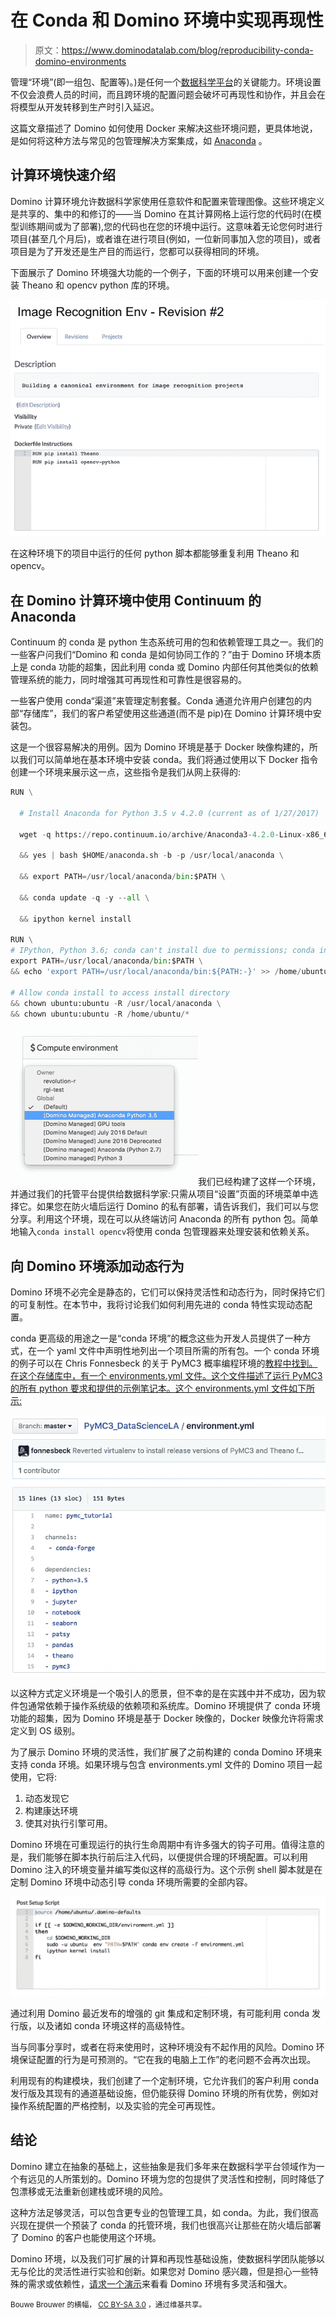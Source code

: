 # 在 Conda 和 Domino 环境中实现再现性

> 原文：<https://www.dominodatalab.com/blog/reproducibility-conda-domino-environments>

管理“环境”(即一组包、配置等)。)是任何一个[数据科学平台](https://www.dominodatalab.com/resources/field-guide/data-science-platforms/)的关键能力。环境设置不仅会浪费人员的时间，而且跨环境的配置问题会破坏可再现性和协作，并且会在将模型从开发转移到生产时引入延迟。

这篇文章描述了 Domino 如何使用 Docker 来解决这些环境问题，更具体地说，是如何将这种方法与常见的包管理解决方案集成，如 [Anaconda](https://www.dominodatalab.com/data-science-dictionary/anaconda) 。

## 计算环境快速介绍

Domino 计算环境允许数据科学家使用任意软件和配置来管理图像。这些环境定义是共享的、集中的和修订的——当 Domino 在其计算网格上运行您的代码时(在模型训练期间或为了部署),您的代码也在您的环境中运行。这意味着无论您何时进行项目(甚至几个月后)，或者谁在进行项目(例如，一位新同事加入您的项目)，或者项目是为了开发还是生产目的而运行，您都可以获得相同的环境。

下面展示了 Domino 环境强大功能的一个例子，下面的环境可以用来创建一个安装 Theano 和 opencv python 库的环境。

![Image Recognition Env - Revision](img/c2aebaa3dc073868de8111b4ad5fc9f5.png)

在这种环境下的项目中运行的任何 python 脚本都能够重复利用 Theano 和 opencv。

## 在 Domino 计算环境中使用 Continuum 的 Anaconda

Continuum 的 conda 是 python 生态系统可用的包和依赖管理工具之一。我们的一些客户问我们“Domino 和 conda 是如何协同工作的？”由于 Domino 环境本质上是 conda 功能的超集，因此利用 conda 或 Domino 内部任何其他类似的依赖管理系统的能力，同时增强其可再现性和可靠性是很容易的。

一些客户使用 conda“渠道”来管理定制套餐。Conda 通道允许用户创建包的内部“存储库”，我们的客户希望使用这些通道(而不是 pip)在 Domino 计算环境中安装包。

这是一个很容易解决的用例。因为 Domino 环境是基于 Docker 映像构建的，所以我们可以简单地在基本环境中安装 conda。我们将通过使用以下 Docker 指令创建一个环境来展示这一点，这些指令是我们从网上获得的:

```py
RUN \

  # Install Anaconda for Python 3.5 v 4.2.0 (current as of 1/27/2017)

  wget -q https://repo.continuum.io/archive/Anaconda3-4.2.0-Linux-x86_64.sh -O anaconda.sh  \

  && yes | bash $HOME/anaconda.sh -b -p /usr/local/anaconda \

  && export PATH=/usr/local/anaconda/bin:$PATH \

  && conda update -q -y --all \

  && ipython kernel install

RUN \
# IPython, Python 3.6; conda can't install due to permissions; conda install soft-linked \
export PATH=/usr/local/anaconda/bin:$PATH \
&& echo 'export PATH=/usr/local/anaconda/bin:${PATH:-}' >> /home/ubuntu/.domino-defaults \

# Allow conda install to access install directory
&& chown ubuntu:ubuntu -R /usr/local/anaconda \
&& chown ubuntu:ubuntu -R /home/ubuntu/*
```

![Domino Data Lab running Anaconda](img/727c927615208ce9bfee2717279dfb81.png)我们已经构建了这样一个环境，并通过我们的托管平台提供给数据科学家:只需从项目“设置”页面的环境菜单中选择它。如果您在防火墙后运行 Domino 的私有部署，请告诉我们，我们可以与您分享。利用这个环境，现在可以从终端访问 Anaconda 的所有 python 包。简单地输入`conda install opencv`将使用 conda 包管理器来处理安装和依赖关系。

## 向 Domino 环境添加动态行为

Domino 环境不必完全是静态的，它们可以保持灵活性和动态行为，同时保持它们的可复制性。在本节中，我将讨论我们如何利用先进的 conda 特性实现动态配置。

conda 更高级的用途之一是“conda 环境”的概念这些为开发人员提供了一种方式，在一个 yaml 文件中声明性地列出一个项目所需的所有包。一个 conda 环境的例子可以在 Chris Fonnesbeck 的关于 PyMC3 概率编程环境的[教程中找到。在这个存储库中，有一个 environments.yml 文件。这个文件描述了运行 PyMC3 的所有 python 要求和提供的示例笔记本。这个 environments.yml 文件如下所示:](http://github.com/fonnesbeck/PyMC3_DataScienceLA)

![.yml file in GitHub](img/a43be0a8864020e0829ab2718d83c01c.png)

以这种方式定义环境是一个吸引人的愿景，但不幸的是在实践中并不成功，因为软件包通常依赖于操作系统级的依赖项和系统库。Domino 环境提供了 conda 环境功能的超集，因为 Domino 环境是基于 Docker 映像的，Docker 映像允许将需求定义到 OS 级别。

为了展示 Domino 环境的灵活性，我们扩展了之前构建的 conda Domino 环境来支持 conda 环境。如果环境与包含 environments.yml 文件的 Domino 项目一起使用，它将:

1.  动态发现它
2.  构建康达环境
3.  使其对执行引擎可用。

Domino 环境在可重现运行的执行生命周期中有许多强大的钩子可用。值得注意的是，我们能够在脚本执行前后注入代码，以便提供合理的环境配置。可以利用 Domino 注入的环境变量并编写类似这样的高级行为。这个示例 shell 脚本就是在定制 Domino 环境中动态引导 conda 环境所需要的全部内容。

![Post Setup Script](img/d3deaabc29c69d3f6286d0e210447b3d.png)

通过利用 Domino 最近发布的增强的 git 集成和定制环境，有可能利用 conda 发行版，以及诸如 conda 环境这样的高级特性。

当与同事分享时，或者在将来使用时，这种环境没有不起作用的风险。Domino 环境保证配置的行为是可预测的。“它在我的电脑上工作”的老问题不会再次出现。

利用现有的构建模块，我们创建了一个定制环境，它允许我们的客户利用 conda 发行版及其现有的通道基础设施，但仍能获得 Domino 环境的所有优势，例如对操作系统配置的严格控制，以及实验的完全可再现性。

## 结论

Domino 建立在抽象的基础上，这些抽象是我们多年来在数据科学平台领域作为一个有远见的人所策划的。Domino 环境为您的包提供了灵活性和控制，同时降低了包漂移或无法重新创建栈或环境的风险。

这种方法足够灵活，可以包含更专业的包管理工具，如 conda。为此，我们很高兴现在提供一个预装了 conda 的托管环境，我们也很高兴让那些在防火墙后部署了 Domino 的客户也能使用这个环境。

Domino 环境，以及我们可扩展的计算和再现性基础设施，使数据科学团队能够以无与伦比的灵活性进行实验和创新。如果您对 Domino 感兴趣，但是担心一些特殊的需求或依赖性，[请求一个演示](https://www.dominodatalab.com/demo?utm_source=blog&utm_campaign=&utm_medium=post&utm_content=)来看看 Domino 环境有多灵活和强大。

<small>Bouwe Brouwer 的横幅， [CC BY-SA 3.0](http://creativecommons.org/licenses/by-sa/3.0) ，通过维基共享。</small>
